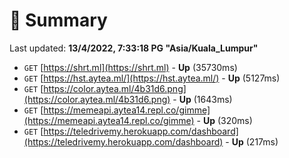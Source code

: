 # 📖 Summary
Last updated: **13/4/2022, 7:33:18 PG "Asia/Kuala_Lumpur"**

- `GET` [https://shrt.ml](https://shrt.ml) - **Up** (35730ms)
- `GET` [https://hst.aytea.ml/](https://hst.aytea.ml/) - **Up** (5127ms)
- `GET` [https://color.aytea.ml/4b31d6.png](https://color.aytea.ml/4b31d6.png) - **Up** (1643ms)
- `GET` [https://memeapi.aytea14.repl.co/gimme](https://memeapi.aytea14.repl.co/gimme) - **Up** (320ms)
- `GET` [https://teledrivemy.herokuapp.com/dashboard](https://teledrivemy.herokuapp.com/dashboard) - **Up** (217ms)
